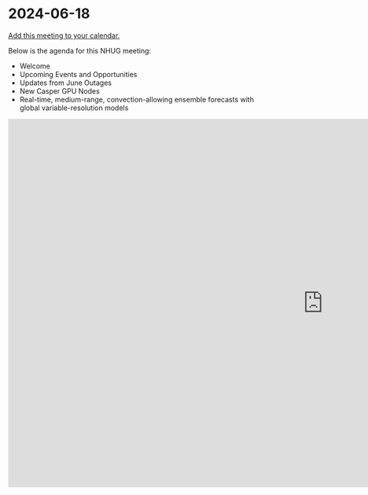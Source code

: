 # 2024-06-18

[Add this meeting to your calendar.](https://calendar.google.com/calendar/event?action=TEMPLATE&tmeid=MW0waDZsYXRyZTNuOGpvNjdmOXVsczN1ODJfMjAyNDA2MThUMTkwMDAwWiBjX2RjMGMwZGU5ZmYxNTk2OWQ5Y2Y0ODQ4ODkyMTI0NDkyNzQ2ZDM0MzYxNDEzYWZhNzNkNTQ0YzAwMzhiZWIyZTZAZw&tmsrc=c_dc0c0de9ff15969d9cf4848892124492746d34361413afa73d544c0038beb2e6%40group.calendar.google.com&scp=ALL)


Below is the agenda for this NHUG meeting:

* Welcome
* Upcoming Events and Opportunities
* Updates from June Outages
* New Casper GPU Nodes
* Real-time, medium-range, convection-allowing ensemble forecasts with global variable-resolution models

<iframe src="https://docs.google.com/presentation/d/e/2PACX-1vT56LuigmxAbdtp_bsbW12u6xW1UF7_6YPGVxEabDAt25r2PogbfxGo82-f1-glI9KLGziS_Atz-0AE/embed?start=false&loop=false&delayms=3000" frameborder="0" width="1280" height="749" allowfullscreen="true" mozallowfullscreen="true" webkitallowfullscreen="true"></iframe>